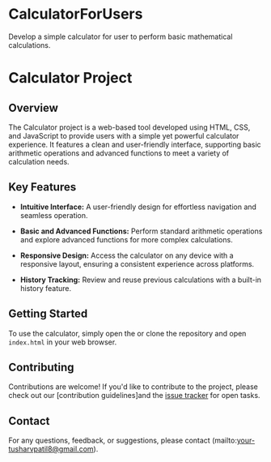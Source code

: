 # CalculatorForUsers
Develop a simple calculator for user to perform basic mathematical calculations.

# Calculator Project

## Overview

The Calculator project is a web-based tool developed using HTML, CSS, and JavaScript to provide users with a simple yet powerful calculator experience. It features a clean and user-friendly interface, supporting basic arithmetic operations and advanced functions to meet a variety of calculation needs.

## Key Features

- **Intuitive Interface:** A user-friendly design for effortless navigation and seamless operation.

- **Basic and Advanced Functions:** Perform standard arithmetic operations and explore advanced functions for more complex calculations.

- **Responsive Design:** Access the calculator on any device with a responsive layout, ensuring a consistent experience across platforms.

- **History Tracking:** Review and reuse previous calculations with a built-in history feature.

## Getting Started

To use the calculator, simply open the or clone the repository and open `index.html` in your web browser.

## Contributing

Contributions are welcome! If you'd like to contribute to the project, please check out our [contribution guidelines]and the [issue tracker](https://github.com/tusharvpatil8/calculator/issues) for open tasks.


## Contact

For any questions, feedback, or suggestions, please contact (mailto:your-tusharvpatil8@gmail.com).
